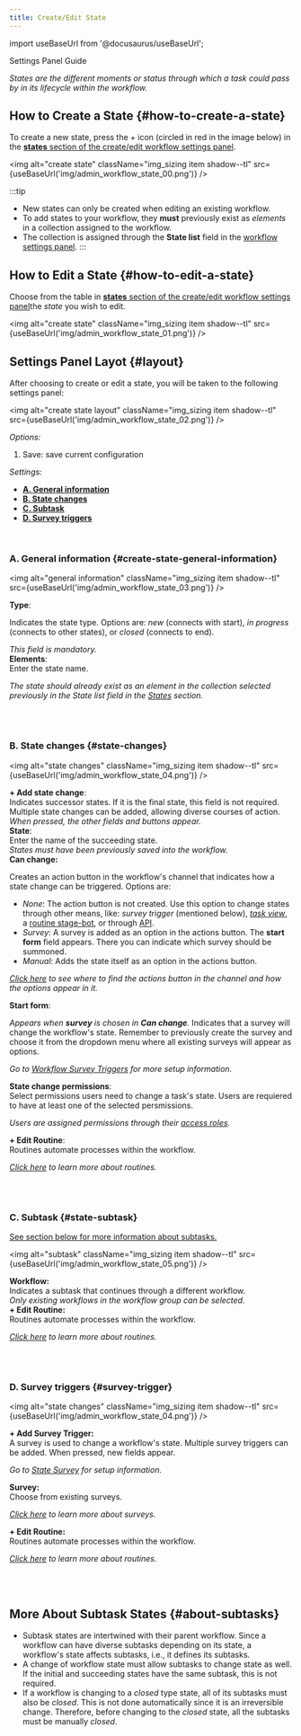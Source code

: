 ```yaml
---
title: Create/Edit State
---
```


import useBaseUrl from '@docusaurus/useBaseUrl'; 

<span className="hero__subtitle">Settings Panel Guide</span>

_States are the different moments or status through which a task could pass by in its lifecycle within the workflow._

## How to Create a State {#how-to-create-a-state}
To create a new state, press the <span className="badge badge--secondary">+</span> icon (circled in red in the image below) in the [**states** section of the create/edit workflow settings panel](/docs/documentation/admin/workflows/settings_panels/workflow_create_edit#states).

<img alt="create state" className="img_sizing item shadow--tl" src={useBaseUrl('img/admin_workflow_state_00.png')} />
<br/>

:::tip
- New states can only be created when editing an existing workflow.
- To add states to your workflow, they **must** previously exist as _elements_ in a collection assigned to the workflow. 
- The collection is assigned through the **State list** field in the [workflow settings panel](/docs/documentation/admin/workflows/settings_panels/workflow_create_edit#states).
:::

## How to Edit a State {#how-to-edit-a-state}
Choose from the table in [**states** section of the create/edit workflow settings panel](/docs/documentation/admin/workflows/settings_panels/workflow_create_edit#states)the _state_ you wish to edit.

<img alt="create state" className="img_sizing item shadow--tl" src={useBaseUrl('img/admin_workflow_state_01.png')} />
<br/>

<div className="alert alert--secondary">

## Settings Panel Layot {#layout}

After choosing to create or edit a state, you will be taken to the following settings panel:

<img alt="create state layout" className="img_sizing item shadow--tl" src={useBaseUrl('img/admin_workflow_state_02.png')} />
<br/>

_Options:_
1. Save: save current configuration

_Settings:_
- [**A. General information**](#create-state-general-information)
- [**B. State changes**](#state-changes)
- [**C. Subtask**](#state-subtask)
- [**D. Survey triggers**](#survey-trigger)

</div>
<br/>

<div className="alert alert--secondary">

### A. General information {#create-state-general-information}

<img alt="general information" className="img_sizing item shadow--tl" src={useBaseUrl('img/admin_workflow_state_03.png')} />
<br/>

<div className="container box">
<div className="row table-row-1">
<div className="col col--3"><b>Type</b>:</div>
<div className="col col--5">

Indicates the state type. Options are: _new_ (connects with start), _in progress_ (connects to other states), or _closed_ (connects to end).

</div>
<div className="col col--4"><em>This field is mandatory.</em></div>
</div>
<div className="row table-row-2">
<div className="col col--3"><b>Elements</b>:</div>
<div className="col col--5">Enter the state name.</div>
<div className="col col--4"><em>

The state should already exist as an element in the collection selected previously in the State list field in the [States](#states-section) section.

</em></div>
</div>
</div>
<br/>

</div>
<br/>

<div className="alert alert--secondary">

### B. State changes {#state-changes}

<img alt="state changes" className="img_sizing item shadow--tl" src={useBaseUrl('img/admin_workflow_state_04.png')} />
<br/>

<div className="container box">
<div className="row table-row-1">
<div className="col col--3"><b>+ Add state change</b>:</div>
<div className="col col--5">Indicates successor states. If it is the final state, this field is not required. Multiple state changes can be added, allowing diverse courses of action.</div>
<div className="col col--4"><em>When pressed, the other fields and buttons appear.</em></div>
</div>
<div className="row table-row-2">
<div className="col col--3"><b>State</b>:</div>
<div className="col col--5">Enter the name of the succeeding state.</div>
<div className="col col--4"><em>States must have been previously saved into the workflow.</em></div>
</div>
<div className="row table-row-1">
<div className="col col--3"><b>Can change:</b></div>
<div className="col col--5">

Creates an action button in the workflow's channel that indicates how a state change can be triggered. Options are: 
- _None_: The action button is not created. Use this option to change states through other means, like: _survey trigger_ (mentioned below), [_task view_](/docs/documentation/client/taskview#task-view), a [routine stage-bot](/docs/documentation/automation/bots/pbchangestate), or through [API](/docs/documentation/api/tasks/tasks).
- _Survey_: A survey is added as an option in the actions button. The **start form** field appears. There you can indicate which survey should be summoned.
- _Manual_: Adds the state itself as an option in the actions button.

</div>
<div className="col col--4"><em>

[Click here](/docs/documentation/client/taskview#modifying-tasks) to see where to find the _actions button_ in the channel and how the options appear in it.

</em></div>
</div>
<div className="row table-row-2">
<div className="col col--3"><b>Start form</b>:</div>
<div className="col col--5">

_Appears when **survey** is chosen in **Can change**._
Indicates that a survey will change the workflow's state. Remember to previously create the survey and choose it from the dropdown menu where all existing surveys will appear as options.

</div>
<div className="col col--4"><em>

Go to [Workflow Survey Triggers](/docs/documentation/admin/workflows/admin_workflow_required_survey) for more setup information.

</em></div>
</div>
<div className="row table-row-1">
<div className="col col--3"><b>State change permissions</b>:</div>
<div className="col col--5">Select permissions users need to change a task's state. Users are requiered to have at least one of the selected persmissions.</div>
<div className="col col--4"><em>

Users are assigned permissions through their [access roles](/docs/documentation/admin/admin_accessrole).

</em></div>

</div>
<div className="row table-row-2">
<div className="col col--3"><b>+ Edit Routine</b>:</div>
<div className="col col--5">Routines automate processes within the workflow.</div>
<div className="col col--4"><em>

[Click here](/docs/documentation/automation/admin_routine) to learn more about routines.

</em></div>
</div>

</div>
<br/>

</div>
<br/>

<div className="alert alert--secondary">

### C. Subtask {#state-subtask}

[See section below for more information about subtasks.](#about-subtasks)

<img alt="subtask" className="img_sizing item shadow--tl" src={useBaseUrl('img/admin_workflow_state_05.png')} />
<br/>

<div className="container box">

<div className="row table-row-1">
<div className="col col--3"><b>Workflow:</b></div>
<div className="col col--5">Indicates a subtask that continues through a different workflow.</div>
<div className="col col--4"><em>Only existing workflows in the workflow group can be selected.</em></div>
</div>
<div className="row table-row-2">
<div className="col col--3"><b>+ Edit Routine:</b></div>
<div className="col col--5">Routines automate processes within the workflow.</div>
<div className="col col--4"><em>

[Click here](/docs/documentation/automation/admin_routine) to learn more about routines.

</em></div>
</div>

</div>
<br/>

</div>
<br/>

<div className="alert alert--secondary">

### D. Survey triggers {#survey-trigger}

<img alt="state changes" className="img_sizing item shadow--tl" src={useBaseUrl('img/admin_workflow_state_04.png')} />
<br/>

<div className="container box">

<div className="row table-row-1">
<div className="col col--3"><b>+ Add Survey Trigger:</b></div>
<div className="col col--5">A survey is used to change a workflow's state. Multiple survey triggers can be added. When pressed, new fields appear.</div>
<div className="col col--4"><em>

Go to [State Survey](/docs/documentation/admin/workflows/admin_workflow_required_survey#required-survey-for-modifying-task-states) for setup information.

</em></div>
</div>
<div className="row table-row-2">
<div className="col col--3"><b>Survey:</b></div>
<div className="col col--5">Choose from existing surveys.</div>
<div className="col col--4"><em>

[Click here](/docs/documentation/admin/survey/survey_overview) to learn more about surveys.

</em></div>
</div>
<div className="row table-row-1">
<div className="col col--3"><b>+ Edit Routine:</b></div>
<div className="col col--5">Routines automate processes within the workflow.</div>
<div className="col col--4"><em>

[Click here](/docs/documentation/automation/admin_routine) to learn more about routines.

</em></div>
</div>
</div>
<br/>

</div>
<br/>




## More About Subtask States {#about-subtasks}
- Subtask states are intertwined with their parent workflow. Since a workflow can have diverse subtasks depending on its state, a workflow's state affects subtasks, i.e., it defines its subtasks.
- A change of workflow state must allow subtasks to change state as well. If the initial and succeeding states have the same subtask, this is not required.
- If a workflow is changing to a _closed_ type state, all of its subtasks must also be _closed_. This is not done automatically since it is an irreversible change. Therefore, before changing to the _closed_ state, all the subtasks must be manually _closed_.